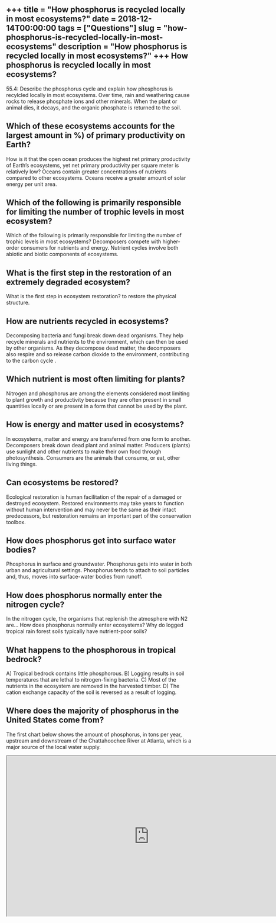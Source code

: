 +++
title = "How phosphorus is recycled locally in most ecosystems?"
date = 2018-12-14T00:00:00
tags = ["Questions"]
slug = "how-phosphorus-is-recycled-locally-in-most-ecosystems"
description = "How phosphorus is recycled locally in most ecosystems?"
+++
How phosphorus is recycled locally in most ecosystems?
------------------------------------------------------

55.4: Describe the phosphorus cycle and explain how phosphorus is recylcled locally in most ecosystems. Over time, rain and weathering cause rocks to release phosphate ions and other minerals. When the plant or animal dies, it decays, and the organic phosphate is returned to the soil.

Which of these ecosystems accounts for the largest amount in %) of primary productivity on Earth?
-------------------------------------------------------------------------------------------------

How is it that the open ocean produces the highest net primary productivity of Earth’s ecosystems, yet net primary productivity per square meter is relatively low? Oceans contain greater concentrations of nutrients compared to other ecosystems. Oceans receive a greater amount of solar energy per unit area.

Which of the following is primarily responsible for limiting the number of trophic levels in most ecosystem?
------------------------------------------------------------------------------------------------------------

Which of the following is primarily responsible for limiting the number of trophic levels in most ecosystems? Decomposers compete with higher-order consumers for nutrients and energy. Nutrient cycles involve both abiotic and biotic components of ecosystems.

What is the first step in the restoration of an extremely degraded ecosystem?
-----------------------------------------------------------------------------

What is the first step in ecosystem restoration? to restore the physical structure.

How are nutrients recycled in ecosystems?
-----------------------------------------

Decomposing bacteria and fungi break down dead organisms. They help recycle minerals and nutrients to the environment, which can then be used by other organisms. As they decompose dead matter, the decomposers also respire and so release carbon dioxide to the environment, contributing to the carbon cycle .

Which nutrient is most often limiting for plants?
-------------------------------------------------

Nitrogen and phosphorus are among the elements considered most limiting to plant growth and productivity because they are often present in small quantities locally or are present in a form that cannot be used by the plant.

How is energy and matter used in ecosystems?
--------------------------------------------

In ecosystems, matter and energy are transferred from one form to another. Decomposers break down dead plant and animal matter. Producers (plants) use sunlight and other nutrients to make their own food through photosynthesis. Consumers are the animals that consume, or eat, other living things.

Can ecosystems be restored?
---------------------------

Ecological restoration is human facilitation of the repair of a damaged or destroyed ecosystem. Restored environments may take years to function without human intervention and may never be the same as their intact predecessors, but restoration remains an important part of the conservation toolbox.

How does phosphorus get into surface water bodies?
--------------------------------------------------

Phosphorus in surface and groundwater. Phosphorus gets into water in both urban and agricultural settings. Phosphorus tends to attach to soil particles and, thus, moves into surface-water bodies from runoff.

How does phosphorus normally enter the nitrogen cycle?
------------------------------------------------------

In the nitrogen cycle, the organisms that replenish the atmosphere with N2 are… How does phosphorus normally enter ecosystems? Why do logged tropical rain forest soils typically have nutrient-poor soils?

What happens to the phosphorous in tropical bedrock?
----------------------------------------------------

A) Tropical bedrock contains little phosphorous. B) Logging results in soil temperatures that are lethal to nitrogen-fixing bacteria. C) Most of the nutrients in the ecosystem are removed in the harvested timber. D) The cation exchange capacity of the soil is reversed as a result of logging.

Where does the majority of phosphorus in the United States come from?
---------------------------------------------------------------------

The first chart below shows the amount of phosphorus, in tons per year, upstream and downstream of the Chattahoochee River at Atlanta, which is a major source of the local water supply.

<iframe allow="accelerometer; autoplay; clipboard-write; encrypted-media; gyroscope; picture-in-picture" allowfullscreen="" class="__youtube_prefs__  epyt-is-override  no-lazyload" data-no-lazy="1" data-origheight="433" data-origwidth="770" data-skipgform_ajax_framebjll="" height="433" id="_ytid_57048" loading="lazy" src="https://www.youtube.com/embed/NFGsZP1OYF8?enablejsapi=1&autoplay=0&cc_load_policy=0&cc_lang_pref=&iv_load_policy=1&loop=0&modestbranding=0&rel=1&fs=1&playsinline=0&autohide=2&theme=dark&color=red&controls=1&" title="YouTube player" width="770"></iframe>